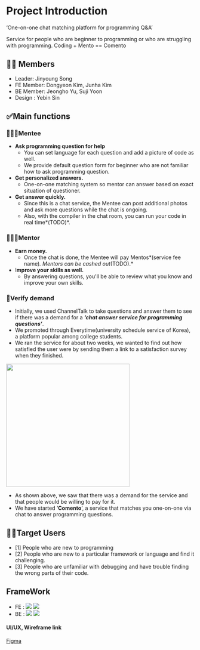 # Project Introduction

‘One-on-one chat matching platform for programming Q&A’

Service for people who are beginner to programming or who are struggling with programming. Coding + Mento == Comento

## 👩‍💻 Members

- Leader: Jinyoung Song
- FE Member: Dongyeon Kim, Junha Kim 
- BE Member: Jeongho Yu, Suji Yoon
- Design : Yebin Sin

## ✅Main functions

### 🙋🏻‍♂️Mentee

- **Ask programming question for help**
    - You can set language for each question and add a picture of code as well.
    - We provide default question form for beginner who are not familiar how to ask programming question.
- **Get personalized answers.**
    - One-on-one matching system so mentor can answer based on exact situation of questioner.
- **Get answer quickly.**
    - Since this is a chat service, the Mentee can post additional photos and ask more questions while the chat is ongoing.
    - Also, with the compiler in the chat room, you can run your code in real time*(TODO)*.

### 💁🏻‍♂️Mentor

- **Earn money.**
    - Once the chat is done, the Mentee will pay Mentos*(service fee name)*. Mentors can be cashed out*(TODO).*
- I**mprove your skills as well.**
    - By answering questions, you'll be able to review what you know and improve your own skills.

### 👥Verify demand

- Initially, we used ChannelTalk to take questions and answer them to see if there was a demand for a ***‘chat answer service for programming questions’***.
- We promoted through Everytime(university schedule service of Korea), a platform popular among college students.
- We ran the service for about two weeks, we wanted to find out how satisfied the user were by sending them a link to a satisfaction survey when they finished.

<img src='https://github.com/vSsongv/Comento_FE/assets/55029807/5b82f0eb-866b-4e3f-b5a6-95f95bb47bd7' width='330px' />

- As shown above, we saw that there was a demand for the service and that people would be willing to pay for it.
- We have started ‘**Comento**’, a service that matches you one-on-one via chat to answer programming questions.

## 👍🏻Target Users

- [1] People who are new to programming
- [2] People who are new to a particular framework or language and find it challenging.
- [3] People who are unfamiliar with debugging and have trouble finding the wrong parts of their code.


## FrameWork 

- FE :  <img src="https://img.shields.io/badge/React-61DAFB?style=flat-square&logo=React&logoColor=white"/> <img src="https://img.shields.io/badge/TypeScript-3178C6?style=flat-square&logo=TypeScript&logoColor=white"/>
- BE : <img src="https://img.shields.io/badge/node.js-339933?style=flat-square&logo=node.js&logoColor=white"/> <img src="https://img.shields.io/badge/mySQL-4479A1?style=flat-square&logo=mySQL&logoColor=white"/>

#### UI/UX, Wireframe link

[Figma](https://www.figma.com/file/eu6TdzgDWUbj1ZUTUbLZcT/%EC%B4%88%EC%95%88?node-id=0%3A1)
